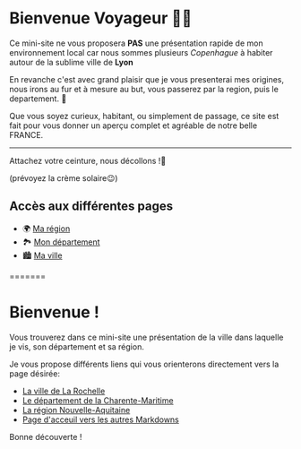 # Bienvenue Voyageur 👋🏽

Ce mini-site ne vous proposera **PAS** une présentation rapide de mon environnement local car nous sommes plusieurs *Copenhague* à habiter autour de la sublime ville de **Lyon**

En revanche c'est avec grand plaisir que je vous presenterai mes origines, nous irons au fur et à mesure au but, vous passerez par la region, puis le departement. 🤗

Que vous soyez curieux, habitant, ou simplement de passage, ce site est fait pour vous donner un aperçu complet et agréable de notre belle FRANCE.

---
Attachez votre ceinture, nous décollons !🛫

(prévoyez la crème solaire😉)

## Accès aux différentes pages

- 🌍 [Ma région](ma-region.md)
- 🏞️ [Mon département](mon-departement.md)
- 🏙️ [Ma ville](ma-ville.md)
  
=======
# Bienvenue !

Vous trouverez dans ce mini-site une présentation de la ville dans laquelle je vis, son département et sa région.

Je vous propose différents liens qui vous orienterons directement vers la page désirée:

- [La ville de La Rochelle](ma-ville.md)
- [Le département de la Charente-Maritime](mon-département.md)
- [La région Nouvelle-Aquitaine](ma-region.md)
- [Page d'acceuil vers les autres Markdowns](../../../README.md)

Bonne découverte !


